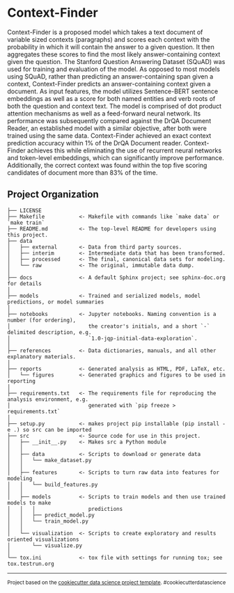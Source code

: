 Context-Finder
==============================

Context-Finder is a proposed model which takes a text document of variable sized contexts (paragraphs) and scores each context with the probability in which it will contain the answer to a given question.  It then aggregates these scores to find the most likely answer-containing context given the question. The Stanford Question Answering Dataset (SQuAD) was used for training and evaluation of the model.  As opposed to most models using SQuAD, rather than predicting an answer-containing span given a context, Context-Finder predicts an answer-containing context given a document.  As input features, the model utilizes Sentence-BERT sentence embeddings as well as a score for both named entities and verb roots of both the question and context text.  The model is comprised of dot product attention mechanisms as well as a feed-forward neural network.  Its performance was subsequently compared against the DrQA Document Reader, an established model with a similar objective, after both were trained using the same data.  Context-Finder achieved an exact context prediction accuracy within 1% of the DrQA Document reader.  Context-Finder achieves this while eliminating the use of recurrent neural networks and token-level embeddings, which can significantly improve performance.  Additionally, the correct context was found within the top five scoring candidates of document more than 83% of the time.

Project Organization
------------

    ├── LICENSE
    ├── Makefile           <- Makefile with commands like `make data` or `make train`
    ├── README.md          <- The top-level README for developers using this project.
    ├── data
    │   ├── external       <- Data from third party sources.
    │   ├── interim        <- Intermediate data that has been transformed.
    │   ├── processed      <- The final, canonical data sets for modeling.
    │   └── raw            <- The original, immutable data dump.
    │
    ├── docs               <- A default Sphinx project; see sphinx-doc.org for details
    │
    ├── models             <- Trained and serialized models, model predictions, or model summaries
    │
    ├── notebooks          <- Jupyter notebooks. Naming convention is a number (for ordering),
    │                         the creator's initials, and a short `-` delimited description, e.g.
    │                         `1.0-jqp-initial-data-exploration`.
    │
    ├── references         <- Data dictionaries, manuals, and all other explanatory materials.
    │
    ├── reports            <- Generated analysis as HTML, PDF, LaTeX, etc.
    │   └── figures        <- Generated graphics and figures to be used in reporting
    │
    ├── requirements.txt   <- The requirements file for reproducing the analysis environment, e.g.
    │                         generated with `pip freeze > requirements.txt`
    │
    ├── setup.py           <- makes project pip installable (pip install -e .) so src can be imported
    ├── src                <- Source code for use in this project.
    │   ├── __init__.py    <- Makes src a Python module
    │   │
    │   ├── data           <- Scripts to download or generate data
    │   │   └── make_dataset.py
    │   │
    │   ├── features       <- Scripts to turn raw data into features for modeling
    │   │   └── build_features.py
    │   │
    │   ├── models         <- Scripts to train models and then use trained models to make
    │   │   │                 predictions
    │   │   ├── predict_model.py
    │   │   └── train_model.py
    │   │
    │   └── visualization  <- Scripts to create exploratory and results oriented visualizations
    │       └── visualize.py
    │
    └── tox.ini            <- tox file with settings for running tox; see tox.testrun.org


--------

<p><small>Project based on the <a target="_blank" href="https://drivendata.github.io/cookiecutter-data-science/">cookiecutter data science project template</a>. #cookiecutterdatascience</small></p>
